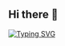 ## Hi there 👋
[![Typing SVG](https://readme-typing-svg.demolab.com?font=Bitcount+Single+Ink&pause=1000&width=435&lines=BACK-END+DEVELOPER+%7C+CAT+LOVER)](https://git.io/typing-svg)
<!--
**AcioliSS/AcioliSS** is a ✨ _special_ ✨ repository because its `README.md` (this file) appears on your GitHub profile.

Here are some ideas to get you started:

- 🔭 I’m currently working on ...
- 🌱 I’m currently learning ...
- 👯 I’m looking to collaborate on ...
- 🤔 I’m looking for help with ...
- 💬 Ask me about ...
- 📫 How to reach me: ...
- 😄 Pronouns: ...
- ⚡ Fun fact: ...
-->
